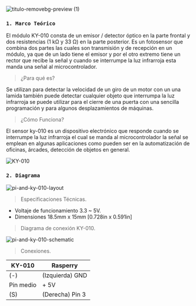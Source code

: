 ![titulo-removebg-preview (1)](https://user-images.githubusercontent.com/89493294/144682432-e709be06-c991-48fb-a8c5-4205b8295e32.png)

### `1. Marco Teórico`
El módulo KY-010  consta de un emisor / detector óptico en la parte frontal y dos resistencias (1 kΩ y 33 Ω) en la parte posterior. 
Es un fotosensor que combina dos partes las cuales son transmisión y de recepción en un módulo, ya que de un lado tiene el emisor y por el otro extremo tiene un rector que recibe la señal y cuando se interrumpe la luz infrarroja esta manda una señal al microcontrolador. 

> ¿Para qué es?

Se utilizan para detectar la velocidad de un giro de un motor con un una lamida también puede detectar cualquier objeto que interrumpa la luz infrarroja se puede utilizar para el cierre de una puerta con una sencilla programación y para algunos desplazamientos de máquinas.

> ¿Cómo Funciona?

El sensor ky-010 es un dispositivo electrónico que responde cuando se interrumpe la luz infrarroja el cual se manda al microcontrolador la señal se emplean en algunas aplicaciones como pueden ser en la automatización de oficinas, árcades, detección de objetos en general.

![KY-010](https://user-images.githubusercontent.com/89493294/144683140-520dd8b6-3899-4c82-9bc9-454340db3150.jpg)
### `2. Diagrama`

![pi-and-ky-010-layout](https://user-images.githubusercontent.com/89493294/144686932-a7214c04-93d0-4a5b-bdfa-f63ba80bb3b4.jpg)



> Especificaciones Técnicas.

- Voltaje de funcionamiento 3.3 ~ 5V.
- Dimensiones 18.5mm x 15mm [0.728in x 0.591in]

> Diagrama de conexión KY-010.

![pi-and-ky-010-schematic](https://user-images.githubusercontent.com/89493294/144686912-9e4286bc-89e5-4e97-93c5-85b3a3b58184.jpg)


> Conexiones.

| KY-010    	| Rasperry        	|
|-----------	|-----------------	|
| (-)       	| (Izquierda) GND 	|
| Pin medio 	| + 5V            	|
| (S)       	| (Derecha) Pin 3 	|

